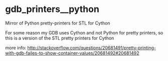 gdb_printers__python
====================

Mirror of Python pretty-printers for STL for Cython

For some reason my GDB uses Cython and not Python for pretty printers, so this is a version of the 
STL pretty printers for Cython


more info: http://stackoverflow.com/questions/20681491/pretty-printing-with-gdb-failes-to-show-container-values/20681492#20681492
